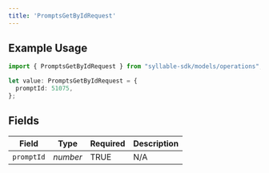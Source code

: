 ```yaml
---
title: 'PromptsGetByIdRequest'
---
```


## Example Usage

```typescript
import { PromptsGetByIdRequest } from "syllable-sdk/models/operations";

let value: PromptsGetByIdRequest = {
  promptId: 51075,
};
```

## Fields

| Field              | Type               | Required           | Description        |
| ------------------ | ------------------ | ------------------ | ------------------ |
| `promptId`         | *number*           | TRUE | N/A                |